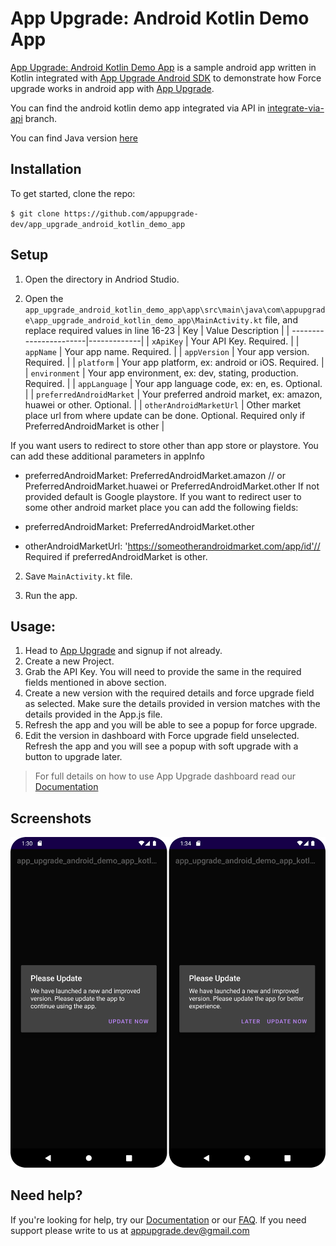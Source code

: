 # App Upgrade: Android Kotlin Demo App

[App Upgrade: Android Kotlin Demo App](https://github.com/appupgrade-dev/app_upgrade_android_kotlin_demo_app) is a sample android app written in Kotlin integrated with [App Upgrade Android SDK](https://github.com/appupgrade-dev/app-upgrade-android-sdk) to demonstrate how Force upgrade works in android app with [App Upgrade](https://appupgrade.dev).

You can find the android kotlin demo app integrated via API in [integrate-via-api](https://github.com/appupgrade-dev/app_upgrade_android_kotlin_demo_app/tree/integrate-via-api) branch.

You can find Java version [here](https://github.com/appupgrade-dev/app_upgrade_android_java_demo_app)

## Installation

To get started, clone the repo:

`$ git clone https://github.com/appupgrade-dev/app_upgrade_android_kotlin_demo_app`

## Setup

1. Open the directory in Andriod Studio.

2. Open the `app_upgrade_android_kotlin_demo_app\app\src\main\java\com\appupgrade\app_upgrade_android_kotlin_demo_app\MainActivity.kt` file, and replace required values in line 16-23
   | Key                   | Value Description |
   | -----------------------|-------------|
   | `xApiKey`     | Your API Key. Required. |
   | `appName`  | Your app name. Required. |
   | `appVersion`  | Your app version. Required. |
   | `platform`  | Your app platform, ex: android or iOS. Required. |
   | `environment`  | Your app environment, ex: dev, stating, production. Required. |
   | `appLanguage`  | Your app language code, ex: en, es. Optional. |
   | `preferredAndroidMarket`  | Your preferred android market, ex: amazon, huawei or other. Optional. |
   | `otherAndroidMarketUrl`  | Other market place url from where update can be done. Optional. Required only if PreferredAndroidMarket is other |

If you want users to redirect to store other than app store or playstore. You can add these additional parameters in appInfo

- preferredAndroidMarket: PreferredAndroidMarket.amazon // or PreferredAndroidMarket.huawei or PreferredAndroidMarket.other If not provided default is Google playstore.
  If you want to redirect user to some other android market place you can add the following fields:

- preferredAndroidMarket: PreferredAndroidMarket.other
- otherAndroidMarketUrl: 'https://someotherandroidmarket.com/app/id'// Required if preferredAndroidMarket is other.   

2. Save `MainActivity.kt` file.

3. Run the app.

## Usage:   

1. Head to [App Upgrade](https://appupgrade.dev) and signup if not already.
2. Create a new Project.
3. Grab the API Key. You will need to provide the same in the required fields mentioned in above section.
4. Create a new version with the required details and force upgrade field as selected. Make sure the details provided in version matches with the details provided in the App.js file.
5. Refresh the app and you will be able to see a popup for force upgrade.
6. Edit the version in dashboard with Force upgrade field unselected. Refresh the app and you will see a popup with soft upgrade with a button to upgrade later.
 > For full details on how to use App Upgrade dashboard read our [Documentation](https://appupgrade.dev/docs)

## Screenshots
 ![forceupgrade_android_kotlin](https://raw.githubusercontent.com/appupgrade-dev/app-upgrade-assets/main/images/forceupgrade_android_kotlin.png)

## Need help?

If you're looking for help, try our [Documentation](https://appupgrade.dev/docs/) or our [FAQ](https://appupgrade.dev/docs/app-upgrade-faq).
If you need support please write to us at appupgrade.dev@gmail.com
